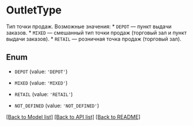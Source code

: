 # OutletType

Тип точки продаж.  Возможные значения:  * `DEPOT` — пункт выдачи заказов. * `MIXED` — смешанный тип точки продаж (торговый зал и пункт выдачи заказов). * `RETAIL` — розничная точка продаж (торговый зал). 

## Enum

* `DEPOT` (value: `'DEPOT'`)

* `MIXED` (value: `'MIXED'`)

* `RETAIL` (value: `'RETAIL'`)

* `NOT_DEFINED` (value: `'NOT_DEFINED'`)

[[Back to Model list]](../README.md#documentation-for-models) [[Back to API list]](../README.md#documentation-for-api-endpoints) [[Back to README]](../README.md)



